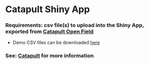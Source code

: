 # Catapult Shiny App

### Requirements: csv file(s) to upload into the Shiny App, exported from [Catapult Open Field](https://openfield.catapultsports.com/)
* Demo CSV files can be downloaded [here](Catapult/tree/master/Catapult%20Demo%20Files)


### See: [Catapult](https://www.catapultsports.com/) for more information
